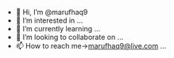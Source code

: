- 👋 Hi, I’m @marufhaq9
- 👀 I’m interested in ...
- 🌱 I’m currently learning ...
- 💞️ I’m looking to collaborate on ...
- 📫 How to reach me->marufhaq9@live.com ...

<!---
marufhaq9/marufhaq9 is a ✨ special ✨ repository because its `README.md` (this file) appears on your GitHub profile.
You can click the Preview link to take a look at your changes.
--->
